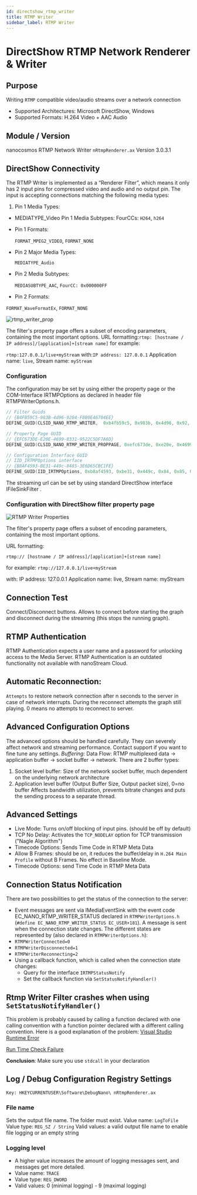 ```yaml
---
id: directshow_rtmp_writer
title: RTMP Writer
sidebar_label: RTMP Writer
---
```


# DirectShow RTMP Network Renderer & Writer

## Purpose

Writing `RTMP` compatible video/audio streams over a network connection

  * Supported Architectures: Microsoft DirectShow, Windows 
  * Supported Formats: H.264 Video + AAC Audio


## Module / Version

nanocosmos RTMP Network Writer
`nRtmpRenderer.ax` Version 3.0.3.1


## DirectShow Connectivity

The RTMP Writer is implemented as a “Renderer Filter”, which means it only has 2 input pins for compressed video and audio and no output pin.
The input is accepting connections matching the following media types:

1. Pin 1 Media Types:
- MEDIATYPE_Video
  Pin 1 Media Subtypes:
  	FourCCs: `H264`, `h264`


* Pin 1 Formats:

  `FORMAT_MPEG2_VIDEO`, `FORMAT_NONE`


* Pin 2 Major Media Types:

  `MEDIATYPE_Audio`


* Pin 2 Media Subtypes:

  `MEDIASUBTYPE_AAC`, `FourCC: 0x000000FF`


* Pin 2 Formats:
 
 `FORMAT_WaveFormatEx`,  `FORMAT_NONE`

![rtmp_writer_prop](../../assets/nanostream/directshow/windows_networkwriter_properties.png)

The filter's property page offers a subset of encoding parameters, containing the most important options.
URL formatting:`rtmp: [hostname / IP address]/[application]+[stream name]`  for  example:

`rtmp:127.0.0.1/live+myStream` with:`IP address: 127.0.0.1`
Application name: `live`, Stream name: `myStream`



### Configuration

The configuration may be set by using either the property page or the COM-Interface IRTMPOptions as declared in header file RTMPWriterOptions.h.

```c
// Filter Guids
// {B4FB59C5-983B-4d96-9204-F8B0E46704EE}
DEFINE_GUID(CLSID_NANO_RTMP_WRITER,  0xb4fb59c5, 0x983b, 0x4d96, 0x92, 0x4, 0xf8, 0xb0, 0xe4, 0x67, 0x4, 0xee);

// Property Page GUID
// {EFC673DE-E20E-4699-8331-9522C5DF7A6D}
DEFINE_GUID(CLSID_NANO_RTMP_WRITER_PROPPAGE, 0xefc673de, 0xe20e, 0x4699, 0x83, 0x31, 0x95, 0x22, 0xc5, 0xdf, 0x7a, 0x6d);

// Configuration Interface GUID
// IID_IRTMPOptions interface
// {B8AF4593-BE31-449c-8485-3E6D65CBC1FE}
DEFINE_GUID(IID_IRTMPOptions, 0xb8af4593, 0xbe31, 0x449c, 0x84, 0x85, 0x3e, 0x6d, 0x65, 0xcb, 0xc1, 0xfe)
```

The streaming url can be set by using standard DirectShow interface IFileSinkFilter .

### Configuration with DirectShow filter property page

![RTMP Writer Properties](../../assets/nanostream/directshow/directshow_rtmp_writer_properties.png)

The filter's property page offers a subset of encoding parameters, containing the most important options.

URL formatting:

`rtmp:// [hostname / IP address]/[application]+[stream name]`

for example:
`rtmp://127.0.0.1/live+myStream`

with:
IP address: 127.0.0.1
Application name: live,   Stream name: myStream




## Connection Test

Connect/Disconnect buttons. Allows to connect before starting the graph and disconnect during the streaming (this stops the running graph).



## RTMP Authentication

RTMP Authentication expects a user name and a password for unlocking access to the Media Server. RTMP Authentication is an outdated functionality not available with nanoStream Cloud.



## Automatic Reconnection:

`Attempts` to restore network connection after n seconds to the server in case of network interrupts. During the reconnect attempts the graph still playing. 0 means no attempts to reconnect to server.



## Advanced Configuration Options

The advanced options should be handled carefully. They can severely affect network and streaming performance. Contact support if you want to fine tune any settings.
*Buffering:*
Data Flow: RTMP multiplexed data → application buffer → socket buffer → network.
There are 2 buffer types:

1. Socket level buffer: Size of the network socket buffer, much dependent on the underlying network architecture
2. Application level buffer (Output Buffer Size, Output packet size), 0=no buffer Affects bandwidth utilization, prevents bitrate changes and puts the sending process to a separate thread.



## Advanced Settings

- Live Mode: Turns on/off blocking of input pins. (should be off by default)
- TCP No Delay: Activates the `TCP_NODELAY` option for TCP transmission ("Nagle Algorithm")
- Timecode Options: Sends Time Code in RTMP Meta Data
- Allow B Frames: should be on, it reduces the buffer/delay in `H.264 Main Profile` without B Frames. No effect in Baseline Mode.
- Timecode Options: send Time Code in RTMP Meta Data



## Connection Status Notification

There are two possibilities to get the status of the connection to the server:
- Event messages are sent via IMediaEventSink with the event code EC_NANO_RTMP_WRITER_STATUS declared in `RTMPWriterOptions.h` (`#define EC_NANO_RTMP_WRITER_STATUS EC_USER+181`). A message is sent when the connection state changes. The different states are represented by (also declared in `RTMPWriterOptions.h`):
- `RTMPWriterConnected=0`
- `RTMPWriterDisconnected=1`
- `RTMPWriterReconnecting=2`
- Using a callback function, which is called when the connection state changes:
  - Query for the interface `IRTMPStatusNotify`
  - Set the callback function via `SetStatusNotifyHandler()`



## Rtmp Writer Filter crashes when using `SetStatusNotifyHandler()`

This problem is probably caused by calling a function declared with one calling convention with a function pointer declared with a different calling convention. Here is a good explanation of the problem:
[Visual Studio Runtime Error](http://stackoverflow.com/questions/301655/c-visual-studio-runtime-error)

[Run Time Check Failure](http://stackoverflow.com/questions/10079625/c-run-time-check-failure-0-the-value-of-esp-was-not-properly-saved-across-a)



**Conclusion**: Make sure you use `stdcall` in your declaration



## Log / Debug Configuration Registry Settings

`Key: HKEYCURRENTUSER\Software\DebugNano\ nRtmpRenderer.ax`
### File name
Sets the output file name. The folder must exist.
Value name: `LogToFile`
Value type: `REG_SZ / String`
Valid values: a valid output file name to enable file logging or an empty string

### Logging level
- A higher value increases the amount of logging messages sent, and messages get more detailed.
- Value name: `TRACE`
- Value type: `REG_DWORD`
- Valid values: 0 (minimal logging) - 9 (maximal logging)
